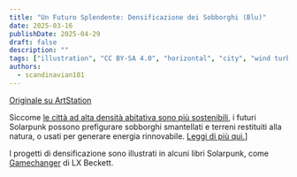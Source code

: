 ```yaml
---
title: "Un Futuro Splendente: Densificazione dei Sobborghi (Blu)"
date: 2025-03-16
publishDate: 2025-04-29
draft: false
description: ""
tags: ["illustration", "CC BY-SA 4.0", "horizontal", "city", "wind turbines", "nuclear"]
authors:
  - scandinavian101
---
```


[Originale su ArtStation](https://www.artstation.com/artwork/WXzGWJ)

Siccome [le città ad alta densità abitativa sono più sostenibili](https://en.wikipedia.org/wiki/Urban_density#Sustainability), i futuri Solarpunk possono prefigurare sobborghi smantellati e terreni restituiti alla natura, o usati per generare energia rinnovabile. [Leggi di più qui.](https://iopscience.iop.org/article/10.1088/1755-1315/362/1/012106)]

I progetti di densificazione sono illustrati in alcuni libri Solarpunk, come  [Gamechanger](https://www.goodreads.com/book/show/43263243-gamechanger) di LX Beckett.
